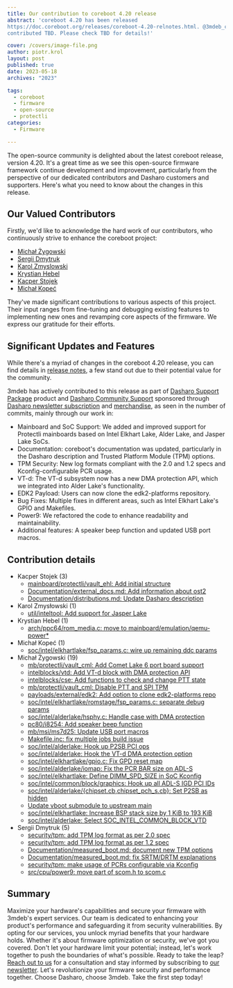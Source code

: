 ```yaml
---
title: Our contribution to coreboot 4.20 release
abstract: 'coreboot 4.20 has been released
https://doc.coreboot.org/releases/coreboot-4.20-relnotes.html. @3mdeb_com has
contributed TBD. Please check TBD for details!'

cover: /covers/image-file.png
author: piotr.krol
layout: post
published: true
date: 2023-05-18
archives: "2023"

tags:
  - coreboot
  - firmware
  - open-source
  - protectli
categories:
  - Firmware

---
```


The open-source community is delighted about the latest coreboot release,
version 4.20. It's a great time as we see this open-source firmware framework
continue development and improvement, particularly from the perspective of our
dedicated contributors and Dasharo customers and supporters. Here's what you
need to know about the changes in this release.

## Our Valued Contributors

Firstly, we'd like to acknowledge the hard work of our contributors, who
continuously strive to enhance the coreboot project:

* [Michał Żygowski](https://twitter.com/_miczyg_)
* [Sergii Dmytruk](https://github.com/SergiiDmytruk)
* [Karol Zmyslowski](https://www.linkedin.com/in/karolzet/)
* [Krystian Hebel](https://www.linkedin.com/in/krystian-hebel-b48424205/)
* [Kacper Stojek](https://www.linkedin.com/in/kacper-stojek-5108a7237/)
* [Michał Kopeć](https://www.linkedin.com/in/micha%C5%82-kope%C4%87-a8b216200)

They've made significant contributions to various aspects of this project.
Their input ranges from fine-tuning and debugging existing features to
implementing new ones and revamping core aspects of the firmware. We express
our gratitude for their efforts.

## Significant Updates and Features

While there's a myriad of changes in the coreboot 4.20 release, you can find
details in [release
notes](https://doc.coreboot.org/releases/coreboot-4.20-relnotes.html), a few
stand out due to their potential value for the community. 

3mdeb has actively contributed to this release as part of [Dasharo Support
Package](https://docs.dasharo.com/osf-trolling-list/jsm_documentation/#dasharo-support-package)
product and [Dasharo Community
Support](https://docs.dasharo.com/osf-trivia-list/dasharo/#dasharo-professional-support)
sponsored through [Dasharo newsletter
subscription](https://3mdeb.com/?s=%22year+Dasharo+Supporters+Entrance%22&post_type=product&dgwt_wcas=1)
and [merchandise](https://3mdeb.com/product-category/merchandise/), as seen in
the number of commits, mainly through our work in:

* Mainboard and SoC Support: We added and improved support for Protectli mainboards based on Intel Elkhart Lake, Alder Lake, and Jasper Lake SoCs.
* Documentation: coreboot's documentation was updated, particularly in the Dasharo description and Trusted Platform Module (TPM) options.
* TPM Security: New log formats compliant with the 2.0 and 1.2 specs and Kconfig-configurable PCR usage.
* VT-d: The VT-d subsystem now has a new DMA protection API, which we integrated into Alder Lake's functionality.
* EDK2 Payload: Users can now clone the edk2-platforms repository.
* Bug Fixes: Multiple fixes in different areas, such as Intel Elkhart Lake's GPIO and Makefiles.
* Power9: We refactored the code to enhance readability and maintainability.
* Additional features: A speaker beep function and updated USB port macros.

## Contribution details

* Kacper Stojek (3)
	* [mainboard/protectli/vault_ehl: Add initial structure ](https://review.coreboot.org/c/coreboot/+/72407)
	* [Documentation/external_docs.md: Add information about ost2](https://review.coreboot.org/c/coreboot/+/70853)
	* [Documentation/distributions.md: Update Dasharo description](https://review.coreboot.org/c/coreboot/+/70852)
* Karol Zmysłowski (1)
	* [util/inteltool: Add support for Jasper Lake](https://review.coreboot.org/c/coreboot/+/73934)
* Krystian Hebel (1)
	* [arch/ppc64/rom_media.c: move to mainboard/emulation/qemu-power*](https://review.coreboot.org/c/coreboot/+/67061)
* Michał Kopeć (1)
	* [soc/intel/elkhartlake/fsp_params.c: wire up remaining ddc params](https://review.coreboot.org/c/coreboot/+/72405)
* Michał Żygowski (19)
	* [mb/protectli/vault_cml: Add Comet Lake 6 port board support ](https://review.coreboot.org/c/coreboot/+/67940)
	* [intelblocks/vtd: Add VT-d block with DMA protection API ](https://review.coreboot.org/c/coreboot/+/68449)
	* [intelblocks/cse: Add functions to check and change PTT state](https://review.coreboot.org/c/coreboot/+/68919)
	* [mb/protectli/vault_cml: Disable PTT and SPI TPM ](https://review.coreboot.org/c/coreboot/+/68920)
	* [payloads/external/edk2: Add option to clone edk2-platforms repo](https://review.coreboot.org/c/coreboot/+/68872)
	* [soc/intel/elkhartlake/romstage/fsp_params.c: separate debug params](https://review.coreboot.org/c/coreboot/+/72404)
	* [soc/intel/alderlake/hsphy.c: Handle case with DMA protection](https://review.coreboot.org/c/coreboot/+/68556)
	* [pc80/i8254: Add speaker beep function](https://review.coreboot.org/c/coreboot/+/68100)
	* [mb/msi/ms7d25: Update USB port macros ](https://review.coreboot.org/c/coreboot/+/69820)
	* [Makefile.inc: fix multiple jobs build issue](https://review.coreboot.org/c/coreboot/+/69819)
	* [soc/intel/alderlake: Hook up P2SB PCI ops](https://review.coreboot.org/c/coreboot/+/69949)
	* [soc/intel/alderlake: Hook the VT-d DMA protection option ](https://review.coreboot.org/c/coreboot/+/68450)
	* [soc/intel/elkhartlake/gpio.c: Fix GPD reset map](https://review.coreboot.org/c/coreboot/+/72406)
	* [soc/intel/alderlake/iomap: Fix the PCR BAR size on ADL-S](https://review.coreboot.org/c/coreboot/+/69948)
	* [soc/intel/elkhartlake: Define DIMM_SPD_SIZE in SoC Kconfig ](https://review.coreboot.org/c/coreboot/+/73933)
	* [soc/intel/common/block/graphics: Hook up all ADL-S IGD PCI IDs](https://review.coreboot.org/c/coreboot/+/70101)
	* [soc/intel/alderlake/{chipset.cb,chipset_pch_s.cb}: Set P2SB as hidden ](https://review.coreboot.org/c/coreboot/+/69950)
	* [Update vboot submodule to upstream main ](https://review.coreboot.org/c/coreboot/+/74401)
	* [soc/intel/elkhartlake: Increase BSP stack size by 1 KiB to 193 KiB](https://review.coreboot.org/c/coreboot/+/73820)
	* [soc/intel/alderlake: Select SOC_INTEL_COMMON_BLOCK_VTD](https://review.coreboot.org/c/coreboot/+/72069)
* Sergii Dmytruk (5)
	* [security/tpm: add TPM log format as per 2.0 spec](https://review.coreboot.org/c/coreboot/+/68748)
	* [security/tpm: add TPM log format as per 1.2 spec ](https://review.coreboot.org/c/coreboot/+/68747)
	* [Documentation/measured_boot.md: document new TPM options](https://review.coreboot.org/c/coreboot/+/68752)
	* [Documentation/measured_boot.md: fix SRTM/DRTM explanations](https://review.coreboot.org/c/coreboot/+/68751)
	* [security/tpm: make usage of PCRs configurable via Kconfig](https://review.coreboot.org/c/coreboot/+/68750)
	* [src/cpu/power9: move part of scom.h to scom.c](https://review.coreboot.org/c/coreboot/+/67055)

## Summary

Maximize your hardware's capabilities and secure your firmware with 3mdeb's
expert services. Our team is dedicated to enhancing your product's performance
and safeguarding it from security vulnerabilities. By opting for our services,
you unlock myriad benefits that your hardware holds. Whether it's about
firmware optimization or security, we've got you covered. Don't let your
hardware limit your potential; instead, let's work together to push the
boundaries of what's possible. Ready to take the leap? [Reach out to
us](https://3mdeb.com/contact/) for a consultation and stay informed by
subscribing to [our
newsletter](https://newsletter.3mdeb.com/subscription/wwL90UkXP). Let's
revolutionize your firmware security and performance together. Choose Dasharo,
choose 3mdeb. Take the first step today!
